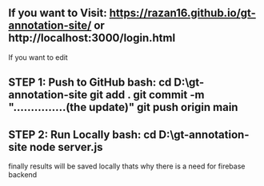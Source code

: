If you want to Visit:
https://razan16.github.io/gt-annotation-site/
or
http://localhost:3000/login.html
------------------------------------------------------------------

If you want to edit

STEP 1: Push to GitHub
bash:
cd D:\gt-annotation-site
git add .
git commit -m "...............(the update)"
git push origin main
------------------------------------------------------------------

STEP 2: Run Locally
bash:
cd D:\gt-annotation-site
node server.js
------------------------------------------------------------------
finally results will be saved locally thats why there is a need for firebase backend
